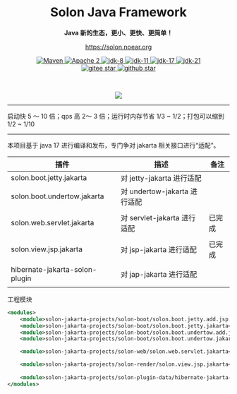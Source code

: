 <h1 align="center" style="text-align:center;">
Solon Java Framework
</h1>
<p align="center">
	<strong>Java 新的生态，更小、更快、更简单！</strong>
</p>
<p align="center">
	<a href="https://solon.noear.org/">https://solon.noear.org</a>
</p>

<p align="center">
    <a target="_blank" href="https://central.sonatype.com/search?q=org.noear%3Asolon-parent">
        <img src="https://img.shields.io/maven-central/v/org.noear/solon.svg?label=Maven%20Central" alt="Maven" />
    </a>
    <a target="_blank" href="https://www.apache.org/licenses/LICENSE-2.0.txt">
		<img src="https://img.shields.io/:License-Apache2-blue.svg" alt="Apache 2" />
	</a>
    <a target="_blank" href="https://www.oracle.com/java/technologies/javase/javase-jdk8-downloads.html">
		<img src="https://img.shields.io/badge/JDK-8-green.svg" alt="jdk-8" />
	</a>
    <a target="_blank" href="https://www.oracle.com/java/technologies/javase/jdk11-archive-downloads.html">
		<img src="https://img.shields.io/badge/JDK-11-green.svg" alt="jdk-11" />
	</a>
    <a target="_blank" href="https://www.oracle.com/java/technologies/javase/jdk17-archive-downloads.html">
		<img src="https://img.shields.io/badge/JDK-17-green.svg" alt="jdk-17" />
	</a>
    <a target="_blank" href="https://www.oracle.com/java/technologies/javase/jdk21-archive-downloads.html">
		<img src="https://img.shields.io/badge/JDK-21-green.svg" alt="jdk-21" />
	</a>
    <br />
    <a target="_blank" href='https://gitee.com/noear/solon/stargazers'>
		<img src='https://gitee.com/noear/solon/badge/star.svg' alt='gitee star'/>
	</a>
    <a target="_blank" href='https://github.com/noear/solon/stargazers'>
		<img src="https://img.shields.io/github/stars/noear/solon.svg?logo=github" alt="github star"/>
	</a>
</p>

<br/>
<p align="center">
	<a href="https://jq.qq.com/?_wv=1027&k=kjB5JNiC">
	<img src="https://img.shields.io/badge/QQ交流群-22200020-orange"/></a>
</p>

<hr />

启动快 5 ～ 10 倍；qps 高 2～ 3 倍；运行时内存节省 1/3 ~ 1/2；打包可以缩到 1/2 ~ 1/10

<hr />

本项目基于 java 17 进行编译和发布，专门争对 jakarta 相关接口进行“适配”。

| 插件                              | 描述                            | 备注    |
|---------------------------------|-------------------------------|-------|
| solon.boot.jetty.jakarta        | 对 jetty-jakarta 进行适配       |       |
| solon.boot.undertow.jakarta     | 对 undertow-jakarta 进行适配    |       |
|                                 |                               |       |
| solon.web.servlet.jakarta       | 对 servlet-jakarta 进行适配     | 已完成   |
|                                 |                               |       |
| solon.view.jsp.jakarta          | 对 jsp-jakarta 进行适配         | 已完成   |
|                                 |                               |       |
| hibernate-jakarta-solon-plugin  | 对 jap-jakarta 进行适配         |       |
|                                 |                               |       |

工程模块

```xml
<modules>
    <module>solon-jakarta-projects/solon-boot/solon.boot.jetty.add.jsp.jakarta</module>
    <module>solon-jakarta-projects/solon-boot/solon.boot.jetty.jakarta</module>
    <module>solon-jakarta-projects/solon-boot/solon.boot.undertow.add.jsp.jakarta</module>
    <module>solon-jakarta-projects/solon-boot/solon.boot.undertow.jakarta</module>

    <module>solon-jakarta-projects/solon-web/solon.web.servlet.jakarta</module>

    <module>solon-jakarta-projects/solon-render/solon.view.jsp.jakarta</module>
    
    <module>solon-jakarta-projects/solon-plugin-data/hibernate-jakarta-solon-plugin</module>
</modules>
```
